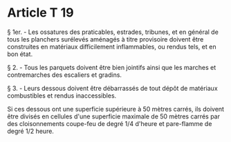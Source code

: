 # Article T 19

§ 1er. - Les ossatures des praticables, estrades, tribunes, et en général de tous les planchers surélevés aménagés à titre provisoire doivent être construites en matériaux difficilement inflammables, ou rendus tels, et en bon état.

§ 2. - Tous les parquets doivent être bien jointifs ainsi que les marches et contremarches des escaliers et gradins.

§ 3. - Leurs dessous doivent être débarrassés de tout dépôt de matériaux combustibles et rendus inaccessibles.

Si ces dessous ont une superficie supérieure à 50 mètres carrés, ils doivent être divisés en cellules d'une superficie maximale de 50 mètres carrés par des cloisonnements coupe-feu de degré 1/4 d'heure et pare-flamme de degré 1/2 heure.
